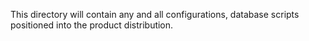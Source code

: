 This directory will contain any and all configurations, database scripts positioned into the product distribution. 
